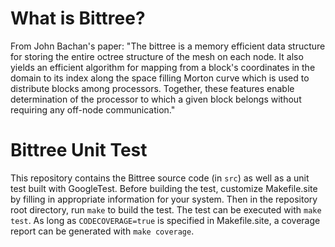 # What is Bittree?
From John Bachan's paper: "The bittree is a memory efficient data structure for storing the entire octree structure of the mesh on each node. It also yields an efficient algorithm for mapping from a block's coordinates in the domain to its index along the space filling Morton curve which is used to distribute blocks among processors. Together, these features enable determination of the processor to which a given block belongs without requiring any off-node communication."

# Bittree Unit Test
This repository contains the Bittree source code (in `src`) as well as a unit test built with GoogleTest. Before building the test, customize Makefile.site by filling in appropriate information for your system. Then in the repository root directory, run `make` to build the test. The test can be executed with `make test`. As long as `CODECOVERAGE=true` is specified in Makefile.site, a coverage report can be generated with `make coverage`.
